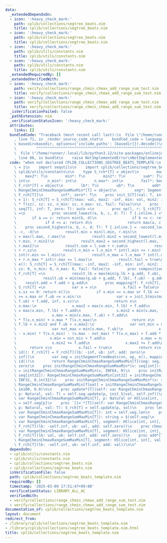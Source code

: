 ```yaml
---
data:
  _extendedDependsOn:
  - icon: ':heavy_check_mark:'
    path: cplib/collections/segtree_beats.nim
    title: cplib/collections/segtree_beats.nim
  - icon: ':heavy_check_mark:'
    path: cplib/collections/segtree_beats.nim
    title: cplib/collections/segtree_beats.nim
  - icon: ':heavy_check_mark:'
    path: cplib/utils/constants.nim
    title: cplib/utils/constants.nim
  - icon: ':heavy_check_mark:'
    path: cplib/utils/constants.nim
    title: cplib/utils/constants.nim
  _extendedRequiredBy: []
  _extendedVerifiedWith:
  - icon: ':heavy_check_mark:'
    path: verify/collections/range_chmin_chmax_add_range_sum_test.nim
    title: verify/collections/range_chmin_chmax_add_range_sum_test.nim
  - icon: ':heavy_check_mark:'
    path: verify/collections/range_chmin_chmax_add_range_sum_test.nim
    title: verify/collections/range_chmin_chmax_add_range_sum_test.nim
  _isVerificationFailed: false
  _pathExtension: nim
  _verificationStatusIcon: ':heavy_check_mark:'
  attributes:
    links: []
  bundledCode: "Traceback (most recent call last):\n  File \"/home/runner/.local/lib/python3.12/site-packages/onlinejudge_verify/documentation/build.py\"\
    , line 71, in _render_source_code_stat\n    bundled_code = language.bundle(stat.path,\
    \ basedir=basedir, options={'include_paths': [basedir]}).decode()\n          \
    \         ^^^^^^^^^^^^^^^^^^^^^^^^^^^^^^^^^^^^^^^^^^^^^^^^^^^^^^^^^^^^^^^^^^^^^^^^^^^^^^^^^\n\
    \  File \"/home/runner/.local/lib/python3.12/site-packages/onlinejudge_verify/languages/nim.py\"\
    , line 86, in bundle\n    raise NotImplementedError\nNotImplementedError\n"
  code: "when not declared CPLIB_COLLECTIONS_SEGTREE_BEATS_TEMPLATE:\n    const CPLIB_COLLECTIONS_SEGTREE_BEATS_TEMPLATE*\
    \ = 1\n    import sequtils\n    import cplib/collections/segtree_beats\n    import\
    \ cplib/utils/constants\n\n    type S_rch*[T] = object\n        max*: T\n    \
    \    max2*: T\n        min*: T\n        min2*: T\n        sum*: T\n        sz*:\
    \ int\n        n_min*: int\n        n_max*: int\n        fail*: bool\n    type\
    \ F_rch*[T] = object\n        lb*: T\n        ub*: T\n        add*: T\n\n    type\
    \ RangeChminChmaxRangeSumMaxMin*[T] = object\n        seg*: SegmentTreeBeats[S_rch[T],\
    \ F_rch[T]]\n        inf*, zero*: T\n    proc init_S[T](val: T, inf: T, sz: int\
    \ = 1): S_rch[T] = S_rch[T](max: val, max2: -inf, min: val, min2: inf, sum: val\
    \ * T(sz), sz: sz, n_min: sz, n_max: sz, fail: false)\n\n    proc initRangeChminChmaxRangeSumMaxMin*[T](v:\
    \ seq[T], inf: T, zero: T): auto =\n        proc op(l, r: S_rch[T]): S_rch[T]\
    \ =\n            proc second_lowest(a, b, c, d: T): T {.inline.} =\n         \
    \       if a == c: return min(b, d)\n                if b <= c: return b\n   \
    \             if d <= a: return d\n                return max(a, c)\n        \
    \    proc second_highest(a, b, c, d: T): T {.inline.} = -second_lowest(-a, -b,\
    \ -c, -d)\n            result.min = min(l.min, r.min)\n            result.max\
    \ = max(l.max, r.max)\n            result.min2 = second_lowest(l.min, l.min2,\
    \ r.min, r.min2)\n            result.max2 = second_highest(l.max, l.max2, r.max,\
    \ r.max2)\n            result.sum = l.sum + r.sum\n            result.sz = l.sz\
    \ + r.sz\n            result.n_min = l.n_min * int(l.min <= r.min) + r.n_min *\
    \ int(r.min <= l.min)\n            result.n_max = l.n_max * int(l.max >= r.max)\
    \ + r.n_max * int(r.max >= l.max)\n            result.fail = true\n        proc\
    \ e(): S_rch[T] = S_rch[T](max: -inf, max2: -inf, min: inf, min2: inf, sum: zero,\
    \ sz: 0, n_min: 0, n_max: 0, fail: false)\n        proc composition(f, g: F_rch[T]):\
    \ F_rch[T] =\n            result.lb = max(min(g.lb + g.add, f.ub), f.lb) - g.add\n\
    \            result.ub = min(max(g.ub + g.add, f.lb), f.ub) - g.add\n        \
    \    result.add = f.add + g.add\n        proc mapping(f: F_rch[T], x: S_rch[T]):\
    \ S_rch[T] =\n            var x = x\n            x.fail = false\n            if\
    \ x.sz == 0: return e()\n            if x.min == x.max or f.lb == f.ub or f.lb\
    \ >= x.max or f.ub <= x.min:\n                var x = init_S(min(max(x.min, f.lb),\
    \ f.ub) + f.add, inf, x.sz)\n                return x\n            if x.min2 ==\
    \ x.max:\n                x.max2 = max(x.min, f.lb) + f.add\n                x.min\
    \ = max(x.min, f.lb) + f.add\n                x.min2 = min(x.max, f.ub) + f.add\n\
    \                x.max = min(x.max, f.ub) + f.add\n                x.sum = x.min\
    \ * T(x.n_min) + x.max * T(x.n_max)\n                return x\n            if\
    \ f.lb < x.min2 and f.ub > x.max2:\n                var nxt_min = max(x.min, f.lb)\n\
    \                var nxt_max = min(x.max, f.ub)\n                x.sum += (nxt_min\
    \ - x.min) * T(x.n_min) - (x.max - nxt_max) * T(x.n_max) + f.add * T(x.sz)\n \
    \               x.min = nxt_min + f.add\n                x.max = nxt_max + f.add\n\
    \                x.min2 += f.add\n                x.max2 += f.add\n          \
    \      return x\n            x.fail = true\n            return x\n        proc\
    \ id(): F_rch[T] = F_rch[T](lb: -inf, ub: inf, add: zero)\n        var vn = v.mapIt(init_S(it,\
    \ inf))\n        var seg = initSegmentTreeBeats(vn, op, e(), mapping, composition,\
    \ id())\n        return RangeChminChmaxRangeSumMaxMin[T](seg: seg, inf: inf, zero:\
    \ zero)\n    proc initRangeChminChmaxRangeSumMaxMin*(v: seq[int]): RangeChminChmaxRangeSumMaxMin[int]\
    \ = initRangeChminChmaxRangeSumMaxMin(v, INF64, 0)\n    proc initRangeChminChmaxRangeSumMaxMin*(v:\
    \ seq[int32]): RangeChminChmaxRangeSumMaxMin[int32] = initRangeChminChmaxRangeSumMaxMin(v,\
    \ INF32, 0.int32)\n    proc initRangeChminChmaxRangeSumMaxMin*(v: seq[float]):\
    \ RangeChminChmaxRangeSumMaxMin[float] = initRangeChminChmaxRangeSumMaxMin(v,\
    \ 1e100, 0.0)\n\n    proc update*[T](self: var RangeChminChmaxRangeSumMaxMin[T],\
    \ p: Natural, val: T) = self.seg.update(p, init_S(val, self.inf))\n    proc `[]`*[T](self:\
    \ var RangeChminChmaxRangeSumMaxMin[T], p: Natural or HSlice[int, int]): S_rch[T]\
    \ = self.seg[p]\n    proc `[]=`*[T](self: var RangeChminChmaxRangeSumMaxMin[T],\
    \ p: Natural, val: T): S_rch[T] = self.update(p, val)\n    proc len*[T](self:\
    \ var RangeChminChmaxRangeSumMaxMin[T]): int = self.seg.len\n    proc `$`*[T](self:\
    \ var RangeChminChmaxRangeSumMaxMin[T]): string = $(self.seg)\n    proc chmin*[T](self:\
    \ var RangeChminChmaxRangeSumMaxMin[T], segment: HSlice[int, int], val: T) = self.seg.apply(segment,\
    \ F_rch[T](lb: -self.inf, ub: val, add: self.zero))\n    proc chmax*[T](self:\
    \ var RangeChminChmaxRangeSumMaxMin[T], segment: HSlice[int, int], val: T) = self.seg.apply(segment,\
    \ F_rch[T](lb: val, ub: self.inf, add: self.zero))\n    proc add*[T](self: var\
    \ RangeChminChmaxRangeSumMaxMin[T], segment: HSlice[int, int], val: T) = self.seg.apply(segment,\
    \ F_rch[T](lb: -self.inf, ub: self.inf, add: val))\n\n"
  dependsOn:
  - cplib/utils/constants.nim
  - cplib/utils/constants.nim
  - cplib/collections/segtree_beats.nim
  - cplib/collections/segtree_beats.nim
  isVerificationFile: false
  path: cplib/collections/segtree_beats_template.nim
  requiredBy: []
  timestamp: '2025-03-09 17:51:47+09:00'
  verificationStatus: LIBRARY_ALL_AC
  verifiedWith:
  - verify/collections/range_chmin_chmax_add_range_sum_test.nim
  - verify/collections/range_chmin_chmax_add_range_sum_test.nim
documentation_of: cplib/collections/segtree_beats_template.nim
layout: document
redirect_from:
- /library/cplib/collections/segtree_beats_template.nim
- /library/cplib/collections/segtree_beats_template.nim.html
title: cplib/collections/segtree_beats_template.nim
---
```

